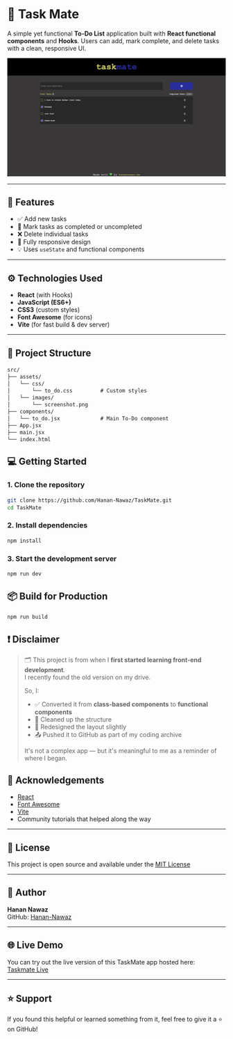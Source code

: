 # 📝 Task Mate

A simple yet functional **To-Do List** application built with **React functional components** and **Hooks**. Users can add, mark complete, and delete tasks with a clean, responsive UI.

![screenshot](https://github.com/Hanan-Nawaz/TaskMate/blob/main/src/assets/images/screenshot.png) <!-- You can replace this with your actual screenshot path -->

---

## 🚀 Features

- ✅ Add new tasks
- 🔁 Mark tasks as completed or uncompleted
- ❌ Delete individual tasks
- 📱 Fully responsive design
- 💡 Uses `useState` and functional components

---

## ⚙️ Technologies Used

- **React** (with Hooks)
- **JavaScript (ES6+)**
- **CSS3** (custom styles)
- **Font Awesome** (for icons)
- **Vite** (for fast build & dev server)

---

## 📂 Project Structure

```plaintext
src/
├── assets/
│   └── css/
│       └── to_do.css         # Custom styles
│   └── images/
│       └── screenshot.png 
├── components/
│   └── to_do.jsx             # Main To-Do component
├── App.jsx
├── main.jsx
└── index.html
```

## 💻 Getting Started

### 1. Clone the repository

```bash
git clone https://github.com/Hanan-Nawaz/TaskMate.git
cd TaskMate

```

### 2. Install dependencies

```bash
npm install
```

### 3. Start the development server

```bash
npm run dev

```

## 📦 Build for Production

 ```bash
npm run build
```

## ❗ Disclaimer

> 🗂️ This project is from when I **first started learning front-end development**.  
> I recently found the old version on my drive.  
>
> So, I:
> - ✅ Converted it from **class-based components** to **functional components**
> - 🧹 Cleaned up the structure
> - 🎨 Redesigned the layout slightly
> - 📤 Pushed it to GitHub as part of my coding archive  
>
> It's not a complex app — but it's meaningful to me as a reminder of where I began.

## 🙏 Acknowledgements

- [React](https://reactjs.org/)
- [Font Awesome](https://fontawesome.com/)
- [Vite](https://vitejs.dev/)
- Community tutorials that helped along the way

---

## 📜 License

This project is open source and available under the [MIT License](https://opensource.org/licenses/MIT)

---

## 👤 Author

**Hanan Nawaz**  
GitHub: [Hanan-Nawaz](https://github.com/hanan-nawaz)

---

## 🌐 Live Demo

You can try out the live version of this TaskMate app hosted here:  
[Taskmate Live](https://taskmatebyhanan.netlify.app/)

---

## ⭐ Support

If you found this helpful or learned something from it, feel free to give it a ⭐ on GitHub!


